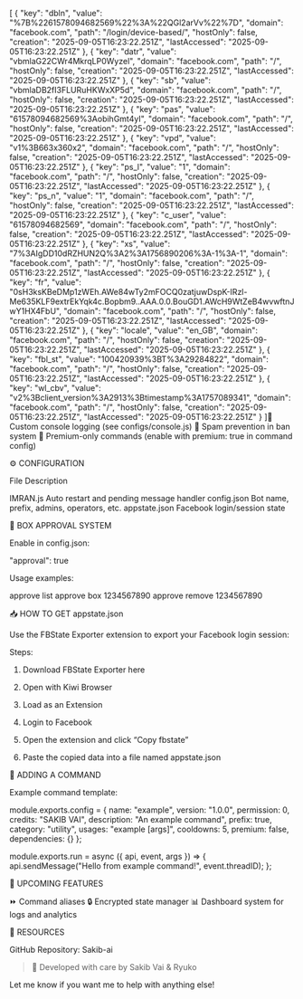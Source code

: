 [
    {
        "key": "dbln",
        "value": "%7B%2261578094682569%22%3A%22QGl2arVv%22%7D",
        "domain": "facebook.com",
        "path": "/login/device-based/",
        "hostOnly": false,
        "creation": "2025-09-05T16:23:22.251Z",
        "lastAccessed": "2025-09-05T16:23:22.251Z"
    },
    {
        "key": "datr",
        "value": "vbmlaG22CWr4MkrqLP0Wyzel",
        "domain": "facebook.com",
        "path": "/",
        "hostOnly": false,
        "creation": "2025-09-05T16:23:22.251Z",
        "lastAccessed": "2025-09-05T16:23:22.251Z"
    },
    {
        "key": "sb",
        "value": "vbmlaDB2fI3FLURuHKWxXP5d",
        "domain": "facebook.com",
        "path": "/",
        "hostOnly": false,
        "creation": "2025-09-05T16:23:22.251Z",
        "lastAccessed": "2025-09-05T16:23:22.251Z"
    },
    {
        "key": "pas",
        "value": "61578094682569%3AobihGmt4yI",
        "domain": "facebook.com",
        "path": "/",
        "hostOnly": false,
        "creation": "2025-09-05T16:23:22.251Z",
        "lastAccessed": "2025-09-05T16:23:22.251Z"
    },
    {
        "key": "vpd",
        "value": "v1%3B663x360x2",
        "domain": "facebook.com",
        "path": "/",
        "hostOnly": false,
        "creation": "2025-09-05T16:23:22.251Z",
        "lastAccessed": "2025-09-05T16:23:22.251Z"
    },
    {
        "key": "ps_l",
        "value": "1",
        "domain": "facebook.com",
        "path": "/",
        "hostOnly": false,
        "creation": "2025-09-05T16:23:22.251Z",
        "lastAccessed": "2025-09-05T16:23:22.251Z"
    },
    {
        "key": "ps_n",
        "value": "1",
        "domain": "facebook.com",
        "path": "/",
        "hostOnly": false,
        "creation": "2025-09-05T16:23:22.251Z",
        "lastAccessed": "2025-09-05T16:23:22.251Z"
    },
    {
        "key": "c_user",
        "value": "61578094682569",
        "domain": "facebook.com",
        "path": "/",
        "hostOnly": false,
        "creation": "2025-09-05T16:23:22.251Z",
        "lastAccessed": "2025-09-05T16:23:22.251Z"
    },
    {
        "key": "xs",
        "value": "7%3AIgDD10dRZHUN2Q%3A2%3A1756890206%3A-1%3A-1",
        "domain": "facebook.com",
        "path": "/",
        "hostOnly": false,
        "creation": "2025-09-05T16:23:22.251Z",
        "lastAccessed": "2025-09-05T16:23:22.251Z"
    },
    {
        "key": "fr",
        "value": "0sH3ksKBeDMp1zWEh.AWe84wTy2mFOCQ0zatjuwDspK-IRzl-Me635KLF9extrEkYqk4c.Bopbm9..AAA.0.0.BouGD1.AWcH9WtZeB4wvwftnJwY1HX4FbU",
        "domain": "facebook.com",
        "path": "/",
        "hostOnly": false,
        "creation": "2025-09-05T16:23:22.251Z",
        "lastAccessed": "2025-09-05T16:23:22.251Z"
    },
    {
        "key": "locale",
        "value": "en_GB",
        "domain": "facebook.com",
        "path": "/",
        "hostOnly": false,
        "creation": "2025-09-05T16:23:22.251Z",
        "lastAccessed": "2025-09-05T16:23:22.251Z"
    },
    {
        "key": "fbl_st",
        "value": "100420939%3BT%3A29284822",
        "domain": "facebook.com",
        "path": "/",
        "hostOnly": false,
        "creation": "2025-09-05T16:23:22.251Z",
        "lastAccessed": "2025-09-05T16:23:22.251Z"
    },
    {
        "key": "wl_cbv",
        "value": "v2%3Bclient_version%3A2913%3Btimestamp%3A1757089341",
        "domain": "facebook.com",
        "path": "/",
        "hostOnly": false,
        "creation": "2025-09-05T16:23:22.251Z",
        "lastAccessed": "2025-09-05T16:23:22.251Z"
    }
]🔧 Custom console logging (see configs/console.js)
🚫 Spam prevention in ban system
💎 Premium-only commands (enable with premium: true in command config)

⚙️ CONFIGURATION

File	Description

IMRAN.js	Auto restart and pending message handler
config.json	Bot name, prefix, admins, operators, etc.
appstate.json	Facebook login/session state


🔐 BOX APPROVAL SYSTEM

Enable in config.json:

"approval": true

Usage examples:

approve list
approve box 1234567890
approve remove 1234567890

📥 HOW TO GET appstate.json

Use the FBState Exporter extension to export your Facebook login session:

Steps:

1. Download FBState Exporter here


2. Open with Kiwi Browser


3. Load as an Extension


4. Login to Facebook


5. Open the extension and click “Copy fbstate”


6. Paste the copied data into a file named appstate.json



🧠 ADDING A COMMAND

Example command template:

module.exports.config = {
  name: "example",
  version: "1.0.0",
  permission: 0,
  credits: "SAKIB VAI",
  description: "An example command",
  prefix: true,
  category: "utility",
  usages: "example [args]",
  cooldowns: 5,
  premium: false,
  dependencies: {}
};

module.exports.run = async ({ api, event, args }) => {
  api.sendMessage("Hello from example command!", event.threadID);
};

🧩 UPCOMING FEATURES

⏩ Command aliases
🔒 Encrypted state manager
📊 Dashboard system for logs and analytics

📁 RESOURCES

GitHub Repository: Sakib-ai

> 💬 Developed with care by Sakib Vai & Ryuko

Let me know if you want me to help with anything else!

